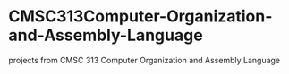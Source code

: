 # CMSC313Computer-Organization-and-Assembly-Language
projects from CMSC 313 Computer Organization and Assembly Language
